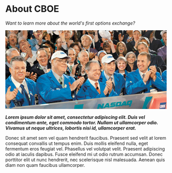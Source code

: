 # About CBOE

*Want to learn more about the world's first options exchange?*

![Alt text](/ui/assets/images/about/cboe.jpg)

***Lorem ipsum dolor sit amet, consectetur adipiscing elit. Duis vel condimentum ante, eget commodo tortor. Nullam ut ullamcorper odio. Vivamus ut neque ultrices, lobortis nisi id, ullamcorper erat.***

Donec sit amet sem vel quam hendrerit faucibus. Praesent sed velit at lorem consequat convallis ut tempus enim. Duis mollis eleifend nulla, eget fermentum eros feugiat vel. Phasellus vel volutpat velit. Praesent adipiscing odio at iaculis dapibus. Fusce eleifend mi ut odio rutrum accumsan. Donec porttitor elit ut nunc hendrerit, nec scelerisque nisl malesuada. Aenean quis diam non quam faucibus ullamcorper.